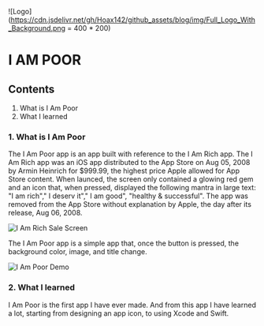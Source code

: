 ![Logo](https://cdn.jsdelivr.net/gh/Hoax142/github_assets/blog/img/Full_Logo_With_Background.png = 400 * 200)

# I AM POOR

## Contents

1. What is I Am Poor
2. What I learned


### 1. What is I Am Poor

The I Am Poor app is an app built with reference to the I Am Rich app. The I Am Rich app was an iOS app distributed to the App Store on Aug 05, 2008 by Armin Heinrich for $999.99, the highest price Apple allowed for App Store content. When launced, the screen only contained a glowing red gem and an icon that, when pressed, displayed the following mantra in large text: "I am rich"," I deserv it"," I am good", "healthy & successful". The app was removed from the App Store without explanation by Apple, the day after its release, Aug 06, 2008.

![I Am Rich Sale Screen](https://cdn.jsdelivr.net/gh/Hoax142/github_assets/repository/I_am_poor/I_Am_Rich_sale_screen.png)

The I Am Poor app is a simple app that, once the button is pressed, the background color, image, and title change.

![I Am Poor Demo](https://cdn.jsdelivr.net/gh/Hoax142/github_assets/repository/I_am_poor/I_Am_Poor.gif)


### 2. What I learned

I Am Poor is the first app I have ever made. And from this app I have learned a lot, starting from designing an app icon, to using Xcode and Swift. 
